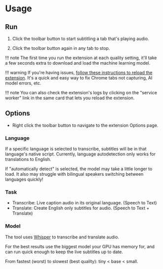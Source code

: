 # Usage

## Run

1. Click the toolbar button to start subtitling a tab that's playing audio.

2. Click the toolbar button again in any tab to stop.

!!! note
    The first time you run the extension at each quality setting, it'll take a few seconds extra to download and load the machine learning model.

!!! warning
    If you're having issues, [follow these instructions to reload the extension](https://developer.chrome.com/docs/extensions/get-started/tutorial/hello-world#reload). It's a quick and easy way to fix Chrome tabs not capturing, AI model errors, etc.

!!! note
    You can also check the extension's logs by clicking on the "service worker" link in the same card that lets you reload the extension.

## Options

- Right click the toolbar button to navigate to the extension Options page.

### Language

If a specific language is selected to transcribe, subtitles will be in that language's native script. Currently, language autodetection only works for translations to English.

If "automatically detect" is selected, the model may take a little longer to load. It also may struggle with bilingual speakers switching between languages quickly!

### Task

- Transcribe: Live caption audio in its original language. (Speech to Text)
- Translate: Create English only subtitles for audio. (Speech to Text + Translate)

### Model

The tool uses [Whisper](https://github.com/openai/whisper) to transcribe and translate audio.

For the best results use the biggest model your GPU has memory for, and can run quick enough to keep the live subtitles up to date.

From fastest (worst) to slowest (best quality): tiny < base < small.

###
